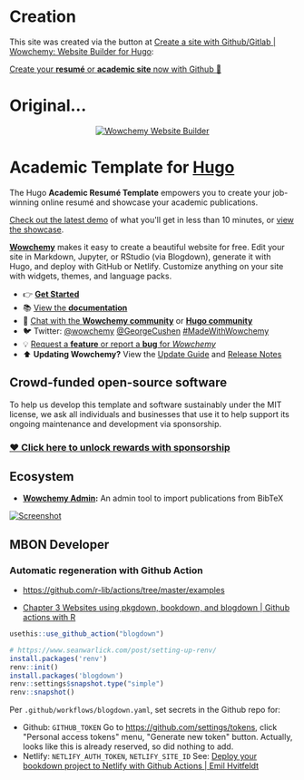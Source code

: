 
# Creation

This site was created via the button at [Create a site with Github/Gitlab | Wowchemy: Website Builder for Hugo](https://wowchemy.com/docs/install/):

<a href="https://app.netlify.com/start/deploy?repository=https://github.com/wowchemy/starter-academic" target="_blank" class="btn btn-primary px-3 py-3">Create your <strong>resumé</strong> or <strong>academic site</strong> now with Github 🚀</a>

# Original...

<p align="center"><a href="https://wowchemy.com" target="_blank" rel="noopener"><img src="https://wowchemy.com/img/logo_200px.png" alt="Wowchemy Website Builder"></a></p>

# Academic Template for [Hugo](https://github.com/gohugoio/hugo)

The Hugo **Academic Resumé Template** empowers you to create your job-winning online resumé and showcase your academic publications.

[Check out the latest demo](https://academic-demo.netlify.app) of what you'll get in less than 10 minutes, or [view the showcase](https://wowchemy.com/user-stories/).

[**Wowchemy**](https://wowchemy.com) makes it easy to create a beautiful website for free. Edit your site in Markdown, Jupyter, or RStudio (via Blogdown), generate it with Hugo, and deploy with GitHub or Netlify. Customize anything on your site with widgets, themes, and language packs.

- 👉 [**Get Started**](https://wowchemy.com/docs/install/)
- 📚 [View the **documentation**](https://wowchemy.com/docs/)
- 💬 [Chat with the **Wowchemy community**](https://discord.gg/z8wNYzb) or [**Hugo community**](https://discourse.gohugo.io)
- 🐦 Twitter: [@wowchemy](https://twitter.com/wowchemy) [@GeorgeCushen](https://twitter.com/GeorgeCushen) [#MadeWithWowchemy](https://twitter.com/search?q=(%23MadeWithWowchemy%20OR%20%23MadeWithAcademic)&src=typed_query)
- 💡 [Request a **feature** or report a **bug** for _Wowchemy_](https://github.com/wowchemy/wowchemy-hugo-modules/issues)
- ⬆️ **Updating Wowchemy?** View the [Update Guide](https://wowchemy.com/docs/update/) and [Release Notes](https://wowchemy.com/updates/)

## Crowd-funded open-source software

To help us develop this template and software sustainably under the MIT license, we ask all individuals and businesses that use it to help support its ongoing maintenance and development via sponsorship.

### [❤️ Click here to unlock rewards with sponsorship](https://wowchemy.com/plans/)

## Ecosystem

* **[Wowchemy Admin](https://github.com/wowchemy/wowchemy-admin/):** An admin tool to import publications from BibTeX

[![Screenshot](https://raw.githubusercontent.com/wowchemy/wowchemy-hugo-modules/master/academic.png)](https://wowchemy.com)

<!--
[![Analytics](https://ga-beacon.appspot.com/UA-78646709-2/academic-kickstart/readme?pixel)](https://github.com/igrigorik/ga-beacon)
-->

## MBON Developer

### Automatic regeneration with Github Action 

- https://github.com/r-lib/actions/tree/master/examples

* [Chapter 3 Websites using pkgdown, bookdown, and blogdown | Github actions with R](https://ropenscilabs.github.io/actions_sandbox/websites-using-pkgdown-bookdown-and-blogdown.html#deploy-blogdown)

```r
usethis::use_github_action("blogdown")

# https://www.seanwarlick.com/post/setting-up-renv/
install.packages('renv')
renv::init()
install.packages('blogdown')
renv::settings$snapshot.type("simple")
renv::snapshot()
```

Per `.github/workflows/blogdown.yaml`, set secrets in the Github repo for:
- Github: `GITHUB_TOKEN`
  Go to https://github.com/settings/tokens, click "Personal access tokens" menu, "Generate new token" button. Actually, looks like this is already reserved, so did nothing to add.
- Netlify: `NETLIFY_AUTH_TOKEN`, `NETLIFY_SITE_ID`
  See: [Deploy your bookdown project to Netlify with Github Actions | Emil Hvitfeldt](https://www.hvitfeldt.me/blog/bookdown-netlify-github-actions/)


